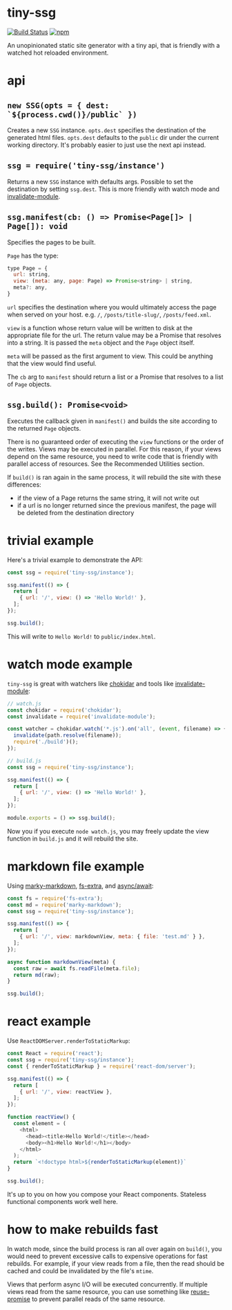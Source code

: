 # tiny-ssg

[![Build Status](https://travis-ci.org/kentor/tiny-ssg.svg)](https://travis-ci.org/kentor/tiny-ssg) [![npm](https://img.shields.io/npm/v/tiny-ssg.svg)](https://www.npmjs.com/package/tiny-ssg)

An unopinionated static site generator with a tiny api, that is friendly with a
watched hot reloaded environment.

# api

## ``new SSG(opts = { dest: `${process.cwd()}/public` })``

Creates a new `SSG` instance. `opts.dest` specifies the destination of the
generated html files. `opts.dest` defaults to the `public` dir under the current
working directory. It's probably easier to just use the next api instead.

## `ssg = require('tiny-ssg/instance')`

Returns a new `SSG` instance with defaults args. Possible to set the destination
by setting `ssg.dest`. This is more friendly with watch mode and
[invalidate-module][i].

## `ssg.manifest(cb: () => Promise<Page[]> | Page[]): void`

Specifies the pages to be built.

`Page` has the type:

```js
type Page = {
  url: string,
  view: (meta: any, page: Page) => Promise<string> | string,
  meta?: any,
}
```

`url` specifies the destination where you would ultimately access the page when
served on your host. e.g. `/`, `/posts/title-slug/`, `/posts/feed.xml`.

`view` is a function whose return value will be written to disk at the
appropriate file for the url. The return value may be a Promise that resolves
into a string. It is passed the `meta` object and the `Page` object itself.

`meta` will be passed as the first argument to view. This could be anything that
the view would find useful.

The `cb` arg to `manifest` should return a list or a Promise that resolves to a
list of `Page` objects.

## `ssg.build(): Promise<void>`

Executes the callback given in `manifest()` and builds the site according to the
returned `Page` objects.

There is no guaranteed order of executing the `view` functions or the
order of the writes. Views may be executed in parallel. For this reason, if your
views depend on the same resource, you need to write code that is friendly with
parallel access of resources. See the Recommended Utilities section.

If `build()` is ran again in the same process, it will rebuild the site with
these differences:

- if the view of a Page returns the same string, it will not write out
- if a url is no longer returned since the previous manifest, the page will be
  deleted from the destination directory

# trivial example

Here's a trivial example to demonstrate the API:

```js
const ssg = require('tiny-ssg/instance');

ssg.manifest(() => {
  return [
    { url: '/', view: () => 'Hello World!' },
  ];
});

ssg.build();
```

This will write to `Hello World!` to `public/index.html`.

# watch mode example

`tiny-ssg` is great with watchers like [chokidar][c] and tools like
[invalidate-module][i]:

```js
// watch.js
const chokidar = require('chokidar');
const invalidate = require('invalidate-module');

const watcher = chokidar.watch('*.js').on('all', (event, filename) => {
  invalidate(path.resolve(filename));
  require('./build')();
});
```

```js
// build.js
const ssg = require('tiny-ssg/instance');

ssg.manifest(() => {
  return [
    { url: '/', view: () => 'Hello World!' },
  ];
});

module.exports = () => ssg.build();
```

Now you if you execute `node watch.js`, you may freely update the view function
in `build.js` and it will rebuild the site.

# markdown file example

Using [marky-markdown][m], [fs-extra][f], and [async/await][a]:

```js
const fs = require('fs-extra');
const md = require('marky-markdown');
const ssg = require('tiny-ssg/instance');

ssg.manifest(() => {
  return [
    { url: '/', view: markdownView, meta: { file: 'test.md' } },
  ];
});

async function markdownView(meta) {
  const raw = await fs.readFile(meta.file);
  return md(raw);
}

ssg.build();
```

# react example

Use `ReactDOMServer.renderToStaticMarkup`:

```js
const React = require('react');
const ssg = require('tiny-ssg/instance');
const { renderToStaticMarkup } = require('react-dom/server');

ssg.manifest(() => {
  return [
    { url: '/', view: reactView },
  ];
});

function reactView() {
  const element = (
    <html>
      <head><title>Hello World!</title></head>
      <body><h1>Hello World!</h1></body>
    </html>
  );
  return `<!doctype html>${renderToStaticMarkup(element)}`
}

ssg.build();
```

It's up to you on how you compose your React components. Stateless functional
components work well here.

# how to make rebuilds fast

In watch mode, since the build process is ran all over again on `build()`, you
would need to prevent excessive calls to expensive operations for fast rebuilds.
For example, if your view reads from a file, then the read should be cached and
could be invalidated by the file's `mtime`.

Views that perform async I/O will be executed concurrently. If multiple views
read from the same resource, you can use something like [reuse-promise][r] to
prevent parallel reads of the same resource.

[a]: https://babeljs.io/docs/plugins/transform-async-to-generator/
[c]: https://github.com/paulmillr/chokidar
[f]: https://github.com/jprichardson/node-fs-extra
[i]: https://github.com/kentor/invalidate-module
[m]: https://github.com/npm/marky-markdown
[r]: https://github.com/elado/reuse-promise
